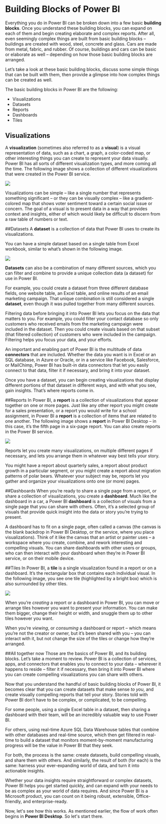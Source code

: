 <properties
   pageTitle="The Building Blocks of Power BI"
   description="See the building blocks of Power BI, and how they relate"
   services="powerbi"
   documentationCenter=""
   authors="davidiseminger"
   manager="mblythe"
   editor=""
   tags=""
   qualityFocus="no"
   qualityDate=""
   featuredVideoId=""
   courseDuration="6m"/>

<tags
   ms.service="powerbi"
   ms.devlang="NA"
   ms.topic="article"
   ms.tgt_pltfrm="NA"
   ms.workload="powerbi"
   ms.date="03/28/2016"
   ms.author="davidi"/>

# Building Blocks of Power BI
Everything you do in Power BI can be broken down into a few basic **building blocks**. Once you understand these building blocks, you can expand on each of them and begin creating elaborate and complex reports. After all, even seemingly complex things are built from basic building blocks – buildings are created with wood, steel, concrete and glass. Cars are made from metal, fabric, and rubber. Of course, buildings and cars can be basic or elaborate as well – depending on how those basic building blocks are arranged.

Let’s take a look at these basic building blocks, discuss some simple things that can be built with them, then provide a glimpse into how complex things can be created as well.

The basic building blocks in Power BI are the following:

-   Visualizations
-   Datasets
-   Reports
-   Dashboards
-   Tiles

## Visualizations

A **visualization** (sometimes also referred to as a **visual**) is a visual representation of data, such as a chart, a graph, a color-coded map, or other interesting things you can create to represent your data visually. Power BI has all sorts of different visualization types, and more coming all the time. The following image shows a collection of different visualizations that were created in the Power BI service.

![](media/powerbi-learning-0-0b-building-blocks-power-bi/c0a0b_1.png)

Visualizations can be simple – like a single number that represents something significant – or they can be visually complex – like a gradient-colored map that shows voter sentiment toward a certain social issue or concern. The goal of a visual is to present data in a way that provides context and insights, either of which would likely be difficult to discern from a raw table of numbers or text.

##Datasets
A **dataset** is a collection of data that Power BI uses to create its visualizations.

You can have a simple dataset based on a single table from Excel workbook, similar to what’s shown in the following image.

![](media/powerbi-learning-0-0b-building-blocks-power-bi/c0a0b_2.png)

**Datasets** can also be a combination of many different sources, which you can filter and combine to provide a unique collection data (a dataset) for use in Power BI.

For example, you could create a dataset from three different database fields, one website table, an Excel table, and online results of an email marketing campaign. That unique combination is still considered a single **dataset**, even though it was pulled together from many different sources.

Filtering data before bringing it into Power BI lets you focus on the data that matters to you. For example, you could filter your contact database so only customers who received emails from the marketing campaign were included in the dataset. Then you could create visuals based on that subset (that filtered collection) of customers who were included in the campaign. Filtering helps you focus your data, and your efforts.

An important and enabling part of Power BI is the multitude of data **connectors** that are included. Whether the data you want is in Excel or an SQL database, in Azure or Oracle, or in a service like Facebook, Salesforce, or MailChimp, Power BI has built-in data connectors that let you easily connect to that data, filter it if necessary, and bring it into your dataset.

Once you have a dataset, you can begin creating visualizations that display different portions of that dataset in different ways, and with what you see, gain insights. That’s where reports come in.


##Reports
In Power BI, a **report** is a collection of visualizations that appear together on one or more pages. Just like any other report you might create for a sales presentation, or a report you would write for a school assignment, in Power BI a **report** is a collection of items that are related to one another. The following image shows a **report** in Power BI Desktop – in this case, it’s the fifth page in a six-page report. You can also create reports in the Power BI service.

![](media/powerbi-learning-0-0b-building-blocks-power-bi/c0a0b_3.png)

Reports let you create many visualizations, on multiple different pages if necessary, and lets you arrange them in whatever way best tells your story.

You might have a report about quarterly sales, a report about product growth in a particular segment, or you might create a report about migration patterns of polar bears. Whatever your subject may be, reports let you gather and organize your visualizations onto one (or more) pages.

##Dashboards
When you’re ready to share a single page from a report, or share a collection of visualizations, you create a **dashboard**. Much like the dashboard in a car, a Power BI **dashboard** is a collection of visuals from a single page that you can share with others. Often, it’s a selected group of visuals that provide quick insight into the data or story you’re trying to present.

A dashboard has to fit on a single page, often called a canvas (the canvas is the blank backdrop in Power BI Desktop, or the service, where you place visualizations). Think of it like the canvas that an artist or painter uses – a workspace where you create, combine, and rework interesting and compelling visuals.
You can share dashboards with other users or groups, who can then interact with your dashboard when they’re in Power BI service, or on their mobile device.

##Tiles
In Power BI, a **tile** is a single visualization found in a report or on a dashboard. It’s the rectangular box that contains each individual visual. In the following image, you see one tile (highlighted by a bright box) which is also surrounded by other tiles.

![](media/powerbi-learning-0-0b-building-blocks-power-bi/c0a0b_4.png)

When you’re *creating* a report or a dashboard in Power BI, you can move or arrange tiles however you want to present your information. You can make them bigger, change their height or width, and snuggle them up to other tiles however you want.

When you’re *viewing*, or *consuming* a dashboard or report – which means you’re not the creator or owner, but it’s been shared with you – you can interact with it, but not change the size of the tiles or change how they’re arranged.

##All together now
Those are the basics of Power BI, and its building blocks. Let’s take a moment to review.
Power BI is a collection of services, apps, and connectors that enables you to connect to your data – wherever it happens to reside – filter it if necessary, then bring it into Power BI where you can create compelling visualizations you can share with others.  

Now that you understand the handful of basic building blocks of Power BI, it becomes clear that you can create datasets that make sense *to you*, and create visually compelling reports that tell your story. Stories told with Power BI don’t have to be complex, or complicated, to be compelling.

For some people, using a single Excel table in a dataset, then sharing a dashboard with their team, will be an incredibly valuable way to use Power BI.

For others, using real-time Azure SQL Data Warehouse tables that combine with other databases and real-time source, which then get filtered in real-time to build a dataset that monitors moment-by-moment manufacturing progress will be the value in Power BI that they seek.

For both, the process is the same: create datasets, build compelling visuals, and share them with others. And similarly, the result of both (for each) is the same: harness your ever-expanding world of data, and turn it into actionable insights.

Whether your data insights require straightforward or complex datasets, Power BI helps you get started quickly, and can expand with your needs to be as complex as your world of data requires. And since Power BI is a Microsoft product, you can count on it being robust, extensible, Office-friendly, and enterprise-ready.

Now, let's see how this works. As mentioned earlier, the flow of work often begins in **Power BI Desktop**. So let's start there.
